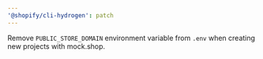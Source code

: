 ```yaml
---
'@shopify/cli-hydrogen': patch
---
```


Remove `PUBLIC_STORE_DOMAIN` environment variable from `.env` when creating new projects with mock.shop.
